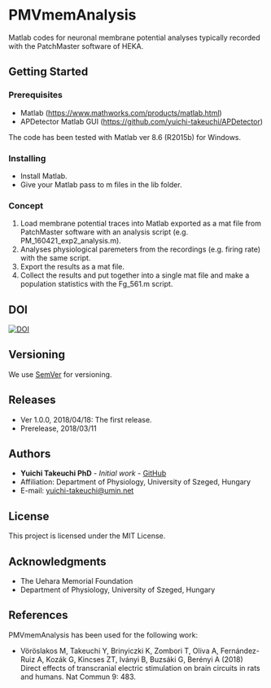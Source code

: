 # PMVmemAnalysis
Matlab codes for neuronal membrane potential analyses typically recorded with the PatchMaster software of HEKA.

## Getting Started

### Prerequisites
* Matlab (https://www.mathworks.com/products/matlab.html)
* APDetector Matlab GUI (https://github.com/yuichi-takeuchi/APDetector)

The code has been tested with Matlab ver 8.6 (R2015b) for Windows.

### Installing
* Install Matlab.
* Give your Matlab pass to m files in the lib folder.

### Concept
1. Load membrane potential traces into Matlab exported as a mat file from PatchMaster software with an analysis script (e.g. PM_160421_exp2_analysis.m).
2. Analyses physiological paremeters from the recordings (e.g. firing rate) with the same script.
3. Export the results as a mat file.
4. Collect the results and put together into a single mat file and make a population statistics with the Fg_561.m script.

## DOI
[![DOI](https://zenodo.org/badge/124748872.svg)](https://zenodo.org/badge/latestdoi/124748872)

## Versioning
We use [SemVer](http://semver.org/) for versioning.

## Releases
* Ver 1.0.0, 2018/04/18: The first release.
* Prerelease, 2018/03/11

## Authors
* **Yuichi Takeuchi PhD** - *Initial work* - [GitHub](https://github.com/yuichi-takeuchi)
* Affiliation: Department of Physiology, University of Szeged, Hungary
* E-mail: yuichi-takeuchi@umin.net

## License
This project is licensed under the MIT License.

## Acknowledgments
* The Uehara Memorial Foundation
* Department of Physiology, University of Szeged, Hungary

## References
PMVmemAnalysis has been used for the following work:
* Vöröslakos M, Takeuchi Y, Brinyiczki K, Zombori T, Oliva A, Fernández-Ruiz A, Kozák G, Kincses ZT, Iványi B, Buzsáki G, Berényi A (2018) Direct effects of transcranial electric stimulation on brain circuits in rats and humans. Nat Commun 9: 483.
